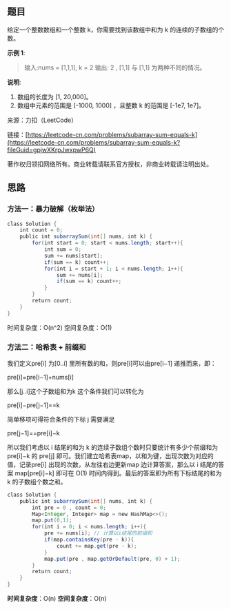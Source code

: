 ## 题目

给定一个整数数组和一个整数 k，你需要找到该数组中和为 k 的连续的子数组的个数。

**示例 1**:

>输入:nums = [1,1,1], k = 2
>输出: 2 , [1,1] 与 [1,1] 为两种不同的情况。

**说明**:

1. 数组的长度为 [1, 20,000]。
2. 数组中元素的范围是 [-1000, 1000] ，且整数 k 的范围是 [-1e7, 1e7]。

来源：力扣（LeetCode）

链接：[https://leetcode-cn.com/problems/subarray-sum-equals-k](https://leetcode-cn.com/problems/subarray-sum-equals-k?fileGuid=gpjwXKrpJwxpwP6Q)

著作权归领扣网络所有。商业转载请联系官方授权，非商业转载请注明出处。

## 思路

### 方法一：暴力破解（枚举法）

```java
class Solution {
    int count = 0;
    public int subarraySum(int[] nums, int k) {
        for(int start = 0; start < nums.length; start++){
            int sum = 0;
            sum += nums[start];
            if(sum == k) count++;
            for(int i = start + 1; i < nums.length; i++){
                sum += nums[i];
                if(sum == k) count++;
            }
        }
        return count;
    }
}
```
时间复杂度：O(n^2)
空间复杂度：O(1)

### 方法二：哈希表 + 前缀和

我们定义pre[i] 为[0..i] 里所有数的和，则pre[i]可以由pre[i−1] 递推而来，即：

pre[i]=pre[i−1]+nums[i]

那么[j..i]这个子数组和为k 这个条件我们可以转化为

pre[i]−pre[j−1]==k

简单移项可得符合条件的下标 j 需要满足

pre[j−1]==pre[i]−k

所以我们考虑以 i 结尾的和为 k 的连续子数组个数时只要统计有多少个前缀和为pre[i]−k 的 pre[j] 即可。我们建立哈希表map，以和为键，出现次数为对应的值，记录pre[i] 出现的次数，从左往右边更新map 边计算答案，那么以 i 结尾的答案 map[pre[i]−k] 即可在 O(1) 时间内得到。最后的答案即为所有下标结尾的和为 k 的子数组个数之和。

```java
class Solution {
    public int subarraySum(int[] nums, int k) {
        int pre = 0 , count = 0;
        Map<Integer, Integer> map = new HashMap<>();
        map.put(0,1);
        for(int i = 0; i < nums.length; i++){
            pre += nums[i]; // 计算以i结尾的前缀和
            if(map.containsKey(pre - k)){ 
                count += map.get(pre - k);
            }
            map.put(pre , map.getOrDefault(pre, 0) + 1);
        }
        return count;
    }
}
```
**时间复杂度**：O(n)
**空间复杂度**：O(n)

